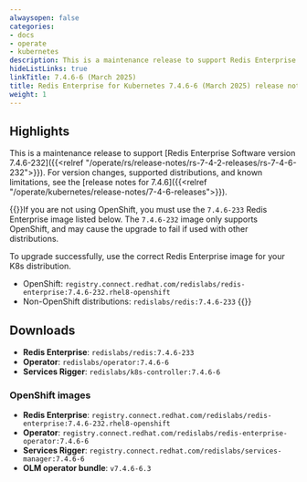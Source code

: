 ```yaml
---
alwaysopen: false
categories:
- docs
- operate
- kubernetes
description: This is a maintenance release to support Redis Enterprise Software version 7.4.6-233 (7.4.6-232 for OpenShift).
hideListLinks: true
linkTitle: 7.4.6-6 (March 2025)
title: Redis Enterprise for Kubernetes 7.4.6-6 (March 2025) release notes
weight: 1
---
```


## Highlights

This is a maintenance release to support [Redis Enterprise Software version 7.4.6-232]({{<relref "/operate/rs/release-notes/rs-7-4-2-releases/rs-7-4-6-232">}}). For version changes, supported distributions, and known limitations, see the [release notes for 7.4.6]({{<relref "/operate/kubernetes/release-notes/7-4-6-releases">}}).

{{<warning>}}If you are not using OpenShift, you must use the `7.4.6-233` Redis Enterprise image listed below. The `7.4.6-232` image only supports OpenShift, and may cause the upgrade to fail if used with other distributions.

To upgrade successfully, use the correct Redis Enterprise image for your K8s distribution.

- OpenShift: `registry.connect.redhat.com/redislabs/redis-enterprise:7.4.6-232.rhel8-openshift`
- Non-OpenShift distributions: `redislabs/redis:7.4.6-233`
{{</warning>}}

## Downloads

- **Redis Enterprise**: `redislabs/redis:7.4.6-233`
- **Operator**: `redislabs/operator:7.4.6-6`
- **Services Rigger**: `redislabs/k8s-controller:7.4.6-6`

### OpenShift images

- **Redis Enterprise**: `registry.connect.redhat.com/redislabs/redis-enterprise:7.4.6-232.rhel8-openshift`
- **Operator**: `registry.connect.redhat.com/redislabs/redis-enterprise-operator:7.4.6-6`
- **Services Rigger**: `registry.connect.redhat.com/redislabs/services-manager:7.4.6-6`
- **OLM operator bundle**: `v7.4.6-6.3`
